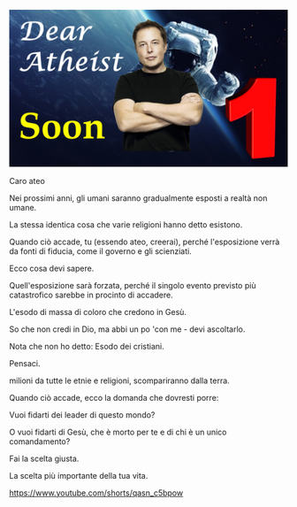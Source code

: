 ![Video cover image](../cover.jpg "cover photo")

Caro ateo

Nei prossimi anni, gli umani saranno gradualmente esposti a realtà non umane.

La stessa identica cosa che varie religioni hanno detto esistono.

Quando ciò accade, tu (essendo ateo, creerai), perché l'esposizione verrà da fonti di fiducia, come il governo e gli scienziati.

Ecco cosa devi sapere.

Quell'esposizione sarà forzata, perché il singolo evento previsto più catastrofico sarebbe in procinto di accadere.

L'esodo di massa di coloro che credono in Gesù.

So che non credi in Dio, ma abbi un po 'con me - devi ascoltarlo.

Nota che non ho detto: Esodo dei cristiani.

Pensaci.

milioni da tutte le etnie e religioni, scompariranno dalla terra.

Quando ciò accade, ecco la domanda che dovresti porre:

Vuoi fidarti dei leader di questo mondo?

O vuoi fidarti di Gesù, che è morto per te e di chi è un unico comandamento?

Fai la scelta giusta.

La scelta più importante della tua vita.

https://www.youtube.com/shorts/qasn_c5bpow